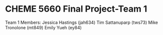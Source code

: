 # CHEME 5660 Final Project-Team 1

Team 1 Members:
Jessica Hastings (jah634)
Tim Sattanuparp (tws73)
Mike Tronolone (mt849)
Emily Yueh (ey84)
